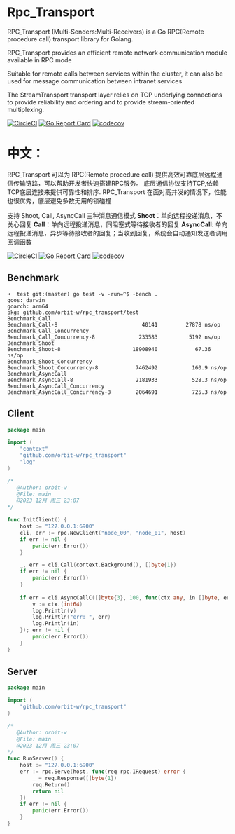 # Rpc_Transport
RPC_Transport (Multi-Senders:Multi-Receivers) is a Go RPC(Remote procedure call) transport library for Golang.

RPC_Transport provides an efficient remote network communication module available in RPC mode

Suitable for remote calls between services within the cluster,
it can also be used for message communication between intranet services

The StreamTransport transport layer relies on TCP underlying connections to provide reliability and ordering
and to provide stream-oriented multiplexing.

[![CircleCI](https://dl.circleci.com/status-badge/img/gh/orbit-w/rpc_transport/tree/master.svg?style=svg)](https://dl.circleci.com/status-badge/redirect/gh/orbit-w/rpc_transport/tree/master)
[![Go Report Card](https://goreportcard.com/badge/github.com/orbit-w/mmrpc)](https://goreportcard.com/report/github.com/orbit-w/mmrpc)
[![codecov](https://codecov.io/gh/orbit-w/rpc_transport/graph/badge.svg?token=N86ZXD9S1E)](https://codecov.io/gh/orbit-w/rpc_transport)

# 中文：
RPC_Transport 可以为 RPC(Remote procedure call) 提供高效可靠底层远程通信传输链路，可以帮助开发者快速搭建RPC服务。
底层通信协议支持TCP,依赖TCP底层连接来提供可靠性和排序.
RPC_Transport 在面对高并发的情况下，性能也很优秀，底层避免多数无用的锁碰撞

支持 Shoot, Call, AsyncCall 三种消息通信模式
**Shoot**：单向远程投递消息，不关心回复
**Call**：单向远程投递消息，同阻塞式等待接收者的回复
**AsyncCall**: 单向远程投递消息，异步等待接收者的回复；当收到回复，系统会自动通知发送者调用回调函数

[![CircleCI](https://dl.circleci.com/status-badge/img/gh/orbit-w/rpc_transport/tree/master.svg?style=svg)](https://dl.circleci.com/status-badge/redirect/gh/orbit-w/rpc_transport/tree/master)
[![Go Report Card](https://goreportcard.com/badge/github.com/orbit-w/mmrpc)](https://goreportcard.com/report/github.com/orbit-w/mmrpc)
[![codecov](https://codecov.io/gh/orbit-w/rpc_transport/graph/badge.svg?token=N86ZXD9S1E)](https://codecov.io/gh/orbit-w/rpc_transport)

## Benchmark
```
➜  test git:(master) go test -v -run=^$ -bench .
goos: darwin
goarch: arm64
pkg: github.com/orbit-w/rpc_transport/test
Benchmark_Call
Benchmark_Call-8                    	   40141	     27878 ns/op
Benchmark_Call_Concurrency
Benchmark_Call_Concurrency-8        	  233583	      5192 ns/op
Benchmark_Shoot
Benchmark_Shoot-8                   	18908940	        67.36 ns/op
Benchmark_Shoot_Concurrency
Benchmark_Shoot_Concurrency-8       	 7462492	       160.9 ns/op
Benchmark_AsyncCall
Benchmark_AsyncCall-8               	 2181933	       528.3 ns/op
Benchmark_AsyncCall_Concurrency
Benchmark_AsyncCall_Concurrency-8   	 2064691	       725.3 ns/op

```

## Client
```go
package main

import (
	"context"
	"github.com/orbit-w/rpc_transport"
	"log"
)

/*
   @Author: orbit-w
   @File: main
   @2023 12月 周三 23:07
*/

func InitClient() {
	host := "127.0.0.1:6900"
	cli, err := rpc.NewClient("node_00", "node_01", host)
	if err != nil {
		panic(err.Error())
	}

	_, err = cli.Call(context.Background(), []byte{1})
	if err != nil {
		panic(err.Error())
	}
	
	if err = cli.AsyncCallC([]byte{3}, 100, func(ctx any, in []byte, err error) error {
		v := ctx.(int64)
		log.Println(v)
		log.Println("err: ", err)
		log.Println(in)
	}); err != nil {
		panic(err.Error())
	}
}

```

## Server
```go
package main

import (
	"github.com/orbit-w/rpc_transport"
)

/*
   @Author: orbit-w
   @File: main
   @2023 12月 周三 23:07
*/
func RunServer() {
	host := "127.0.0.1:6900"
	err := rpc.Serve(host, func(req rpc.IRequest) error {
		_ = req.Response([]byte{1})
		req.Return()
		return nil
	})
	if err != nil {
		panic(err.Error())
	}
}
```